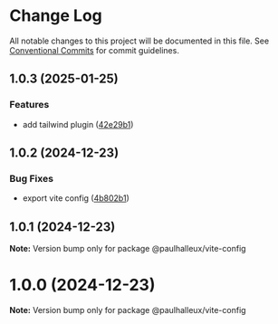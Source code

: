 # Change Log

All notable changes to this project will be documented in this file.
See [Conventional Commits](https://conventionalcommits.org) for commit guidelines.

## 1.0.3 (2025-01-25)


### Features

* add tailwind plugin ([42e29b1](https://github.com/paulhalleux/phal-configs/commit/42e29b1c423f34801c7acdd7c620f5594177d1e8))





## 1.0.2 (2024-12-23)


### Bug Fixes

* export vite config ([4b802b1](https://github.com/paulhalleux/phal-configs/commit/4b802b1bd31660bce9e9aff80ccc63358d384c1b))





## 1.0.1 (2024-12-23)

**Note:** Version bump only for package @paulhalleux/vite-config





# 1.0.0 (2024-12-23)

**Note:** Version bump only for package @paulhalleux/vite-config
